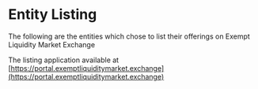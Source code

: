 # Entity Listing

The following are the entities which chose to list their offerings on Exempt Liquidity Market Exchange

The listing application available at [https://portal.exemptliquiditymarket.exchange](https://portal.exemptliquiditymarket.exchange)
